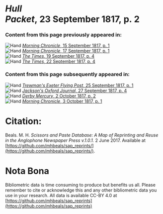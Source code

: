 # *Hull Packet*, 23 September 1817, p. 2  
  
### Content from this page previously appeared in:  
![Hand](http://scissorsandpaste.net/wp-content/uploads/2017/06/smallhandpointer.png) [*Morning Chronicle*, 15 September 1817, p. 1](https://mhbeals.github.io/sap_html/Morning-Chronicle/Morning-Chronicle-15-September-1817-p-1)  
![Hand](http://scissorsandpaste.net/wp-content/uploads/2017/06/smallhandpointer.png) [*Morning Chronicle*, 17 September 1817, p. 1](https://mhbeals.github.io/sap_html/Morning-Chronicle/Morning-Chronicle-17-September-1817-p-1)  
![Hand](http://scissorsandpaste.net/wp-content/uploads/2017/06/smallhandpointer.png) [*The Times*, 19 September 1817, p. 4](https://mhbeals.github.io/sap_html/The-Times/The-Times-19-September-1817-p-4)  
![Hand](http://scissorsandpaste.net/wp-content/uploads/2017/06/smallhandpointer.png) [*The Times*, 22 September 1817, p. 4](https://mhbeals.github.io/sap_html/The-Times/The-Times-22-September-1817-p-4)  
  
### Content from this page subsequently appeared in:  
![Hand](http://scissorsandpaste.net/wp-content/uploads/2017/06/smallhandpointer.png) [*Trewman's Exeter Flying Post*, 25 September 1817, p. 1](https://mhbeals.github.io/sap_html/Trewman's-Exeter-Flying-Post/Trewman's-Exeter-Flying-Post-25-September-1817-p-1)  
![Hand](http://scissorsandpaste.net/wp-content/uploads/2017/06/smallhandpointer.png) [*Jackson's Oxford Journal*, 27 September 1817, p. 4](https://mhbeals.github.io/sap_html/Jackson's-Oxford-Journal/Jackson's-Oxford-Journal-27-September-1817-p-4)  
![Hand](http://scissorsandpaste.net/wp-content/uploads/2017/06/smallhandpointer.png) [*Derby Mercury*, 2 October 1817, p. 2](https://mhbeals.github.io/sap_html/Derby-Mercury/Derby-Mercury-2-October-1817-p-2)  
![Hand](http://scissorsandpaste.net/wp-content/uploads/2017/06/smallhandpointer.png) [*Morning Chronicle*, 3 October 1817, p. 1](https://mhbeals.github.io/sap_html/Morning-Chronicle/Morning-Chronicle-3-October-1817-p-1)  


# Citation: 

Beals. M. H. *Scissors and Paste Database: A Map of Reprinting and Reuse in the Anglophone Newspaper Press v.1.0.1.* 2 June 2017. Available at [https://github.com/mhbeals/sap_reprints/](https://github.com/mhbeals/sap_reprints/). 

# Nota Bona

Bibliometric data is time consuming to produce but benefits us all. Please remember to cite or acknowledge this and any other bibliometric data you use in your research. All data is available CC-BY 4.0 at [https://github.com/mhbeals/sap_reprints](https://github.com/mhbeals/sap_reprints)